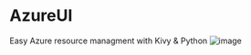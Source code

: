 # AzureUI
Easy Azure resource managment with Kivy & Python
![image](https://github.com/user-attachments/assets/09a51874-4b5a-4560-8773-6fcfb7561da3)
